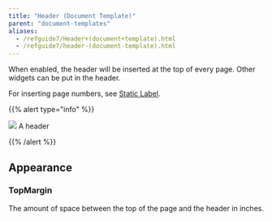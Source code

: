 ```yaml
---
title: "Header (Document Template)"
parent: "document-templates"
aliases:
  - /refguide7/Header+(document+template).html
  - /refguide7/header-(document-template).html
---
```



When enabled, the header will be inserted at the top of every page. Other widgets can be put in the header.

For inserting page numbers, see [Static Label](static-label-document-template).

{{% alert type="info" %}}

![](attachments/819203/918236.png) A header

{{% /alert %}}

## Appearance

### TopMargin

The amount of space between the top of the page and the header in inches.
